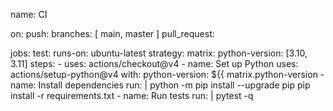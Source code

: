 name: CI

on:
  push:
    branches: [ main, master ]
  pull_request:

jobs:
  test:
    runs-on: ubuntu-latest
    strategy:
      matrix:
        python-version: [3.10, 3.11]
    steps:
      - uses: actions/checkout@v4
      - name: Set up Python
        uses: actions/setup-python@v4
        with:
          python-version: ${{ matrix.python-version
      - name: Install dependencies
        run: |
          python -m pip install --upgrade pip
          pip install -r requirements.txt
      - name: Run tests
        run: |
          pytest -q
